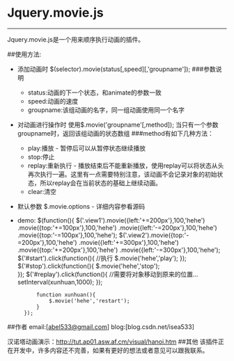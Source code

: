 # Jquery.movie.js
* * *
Jquery.movie.js是一个用来顺序执行动画的插件。

##使用方法:
* 添加动画时
    $(selector).movie(status[,speed][,'groupname']);
    ###参数说明
    - status:动画的下一个状态，和animate的参数一致
    - speed:动画的速度
    - groupname:该组动画的名字，同一组动画使用同一个名字

* 对动画进行操作时
    使用$.movie('groupname'[,method]);
    当只有一个参数groupname时，返回该组动画的状态数组
    ###method有如下几种方法：
    - play:播放 - 暂停后可以从暂停状态继续播放
    - stop:停止
    - replay:重新执行 - 播放结束后不能重新播放，使用replay可以将状态从头再次执行一遍。这里有一点需要特别注意，该动画不会记录对象的初始状态，所以replay会在当前状态的基础上继续动画。
    - clear:清空

* 默认参数
    $.movie.options - 详细内容参看源码

* demo:
        $(function(){
            $('.view1').movie({left:'+=200px'},100,'hehe')
                .movie({top:'+=100px'},100,'hehe')
                .movie({left:'-=200px'},100,'hehe')
                .movie({top:'-=100px'},100,'hehe');
            $('.view2').movie({top:'-=200px'},100,'hehe')
                .movie({left:'+=300px'},100,'hehe')
                .movie({top:'+=200px'},100,'hehe')
                .movie({left:'-=300px'},100,'hehe');
            $('#start').click(function(){
            //执行
                $.movie('hehe','play');
            });
            $('#stop').click(function(){
                $.movie('hehe','stop');    
            });
            $('#replay').click(function(){
                //需要将对象移动到原来的位置...
                setInterval(xunhuan,1000);
            });

            function xunhuan(){
                $.movie('hehe','restart');    
            }
        });

##作者
email:[abel533@gmail.com]
blog:[blog.csdn.net/isea533]

汉诺塔动画演示：http://tut.ap01.asw.af.cm/visual/hanoi.htm
##其他
该插件正在开发中，许多内容还不完善，如果有更好的想法或者意见可以跟我联系。

